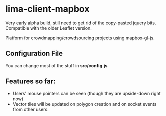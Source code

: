 # lima-client-mapbox
Very early alpha build, still need to get rid of the copy-pasted jquery bits. Compatible with the older Leaflet version.

Platform for crowdmapping/crowdsourcing projects using mapbox-gl-js.

## Configuration File
You can change most of the stuff in **src/config.js**

## Features so far:
- Users' mouse pointers can be seen (though they are upside-down right now)
- Vector tiles will be updated on polygon creation and on socket events from other users.